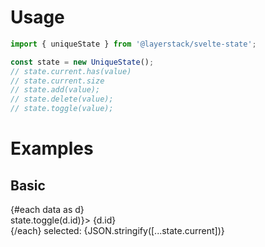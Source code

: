 <script lang="ts">
	import { Checkbox, TextField } from 'svelte-ux';
	import { UniqueState } from '@layerstack/svelte-state';
	import Preview from '$docs/Preview.svelte';

	const data = Array.from({ length: 5 }).map((_,i) => {
    return {
      id: i + 1
    }
  });

	const state = new UniqueState();
</script>

<h1>Usage</h1>

```js
import { uniqueState } from '@layerstack/svelte-state';

const state = new UniqueState();
// state.current.has(value)
// state.current.size
// state.add(value);
// state.delete(value);
// state.toggle(value);
```

<h1>Examples</h1>

<h2>Basic</h2>

<Preview>
	{#each data as d}
		<div>
			<Checkbox checked={state.current.has(d.id)} on:change={() => state.toggle(d.id)}>
				{d.id}
			</Checkbox>
		</div>
	{/each}
	selected: {JSON.stringify([...state.current])}
</Preview>
